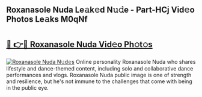 ## Roxanasole Nuda Le𝚊k𝚎d N𝚞𝚍e - Part-HCj Vid𝚎o Photos Le𝚊ks M0qNf

# <h2><a href="http://fbe8cl.evod.top/?m=Roxanasole+Nuda">🔗 👉🔴 Roxanasole Nuda Vid𝚎o Ph𝚘t𝚘s</a></h2>

[![Roxanasole Nuda N𝚞d𝚎s](https://i.imgur.com/8V9OHl7.gif)](http://fbe8cl.evod.top/?m=Roxanasole+Nuda)
Online personality Roxanasole Nuda who shares lifestyle and dance-themed content, including solo and collaborative dance performances and vlogs. Roxanasole Nuda public image is one of strength and resilience, but he's not immune to the challenges that come with being in the public eye. 
